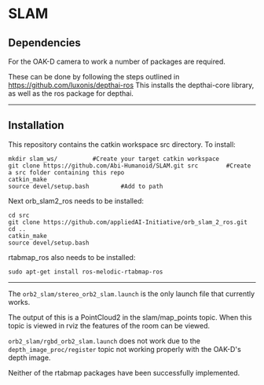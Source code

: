 # SLAM

## Dependencies ##
For the OAK-D camera to work a number of packages are required. 

These can be done by following the steps outlined in https://github.com/luxonis/depthai-ros
This installs the depthai-core library, as well as the ros package for depthai.

---
## Installation ##
This repository contains the catkin workspace src directory.
To install:
```
mkdir slam_ws/          #Create your target catkin workspace
git clone https://github.com/Abi-Humanoid/SLAM.git src        #Create a src folder containing this repo
catkin_make 
source devel/setup.bash         #Add to path
```

Next orb_slam2_ros needs to be installed:
```
cd src
git clone https://github.com/appliedAI-Initiative/orb_slam_2_ros.git
cd ..
catkin_make
source devel/setup.bash
```
rtabmap_ros also needs to be installed:

```
sudo apt-get install ros-melodic-rtabmap-ros
```



---
The ```orb2_slam/stereo_orb2_slam.launch``` is the only launch file that currently works.

The output of this is a PointCloud2 in the slam/map_points topic.
When this topic is viewed in rviz the features of the room can be viewed.

```orb2_slam/rgbd_orb2_slam.launch``` does not work due to the ```depth_image_proc/register``` topic not working properly with the OAK-D's depth image.

Neither of the rtabmap packages have been successfully implemented.
